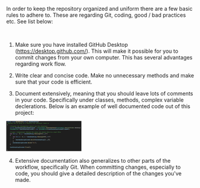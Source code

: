 In order to keep the repository organized and uniform there are a few basic rules to adhere to. These are regarding Git, coding, good / bad practices etc. See list below:

<br/>

1. Make sure you have installed GitHub Desktop (https://desktop.github.com/). This will make it possible for you to commit changes from your own computer. This has several advantages regarding work flow. 

2. Write clear and concise code. Make no unnecessary methods and make sure that your code is efficient.

3. Document extensively, meaning that you should leave lots of comments in your code. Specifically under classes, methods, complex variable declerations. Below is an example of well documented code out of this project:
 <img src="https://github.com/TobiasSpilker/Shape_AI/blob/main/Informative/Images/CodeExampleSnippet.png" height="80" width="200">

4. Extensive documentation also generalizes to other parts of the workflow, specifically Git. When committing changes, especially to code, you should give a detailed description of the changes you've made.
